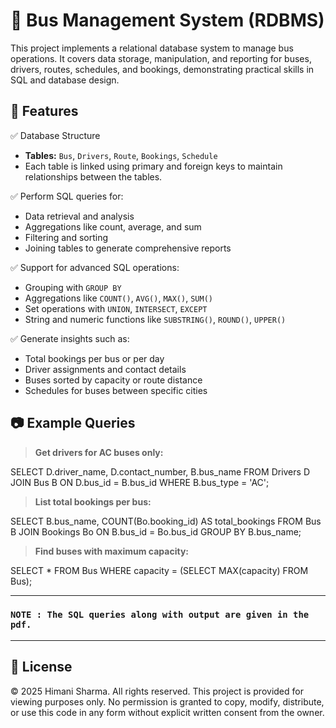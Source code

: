 # 🚌 Bus Management System (RDBMS)

This project implements a relational database system to manage bus operations. It covers data storage, manipulation, and reporting for buses, drivers, routes, schedules, and bookings, demonstrating practical skills in SQL and database design.

## 📌 Features

✅ Database Structure

- **Tables:** `Bus`, `Drivers`, `Route`, `Bookings`, `Schedule`
- Each table is linked using primary and foreign keys to maintain relationships between the tables.

✅ Perform SQL queries for:
- Data retrieval and analysis
- Aggregations like count, average, and sum
- Filtering and sorting
- Joining tables to generate comprehensive reports

✅ Support for advanced SQL operations:
- Grouping with `GROUP BY`
- Aggregations like `COUNT()`, `AVG()`, `MAX()`, `SUM()`
- Set operations with `UNION`, `INTERSECT`, `EXCEPT`
- String and numeric functions like `SUBSTRING()`, `ROUND()`, `UPPER()`

✅ Generate insights such as:
- Total bookings per bus or per day
- Driver assignments and contact details
- Buses sorted by capacity or route distance
- Schedules for buses between specific cities

## 📷 Example Queries

> **Get drivers for AC buses only:**
> 
SELECT D.driver_name, D.contact_number, B.bus_name
FROM Drivers D
JOIN Bus B ON D.bus_id = B.bus_id
WHERE B.bus_type = 'AC';


>**List total bookings per bus:**
>
SELECT B.bus_name, COUNT(Bo.booking_id) AS total_bookings
FROM Bus B
JOIN Bookings Bo ON B.bus_id = Bo.bus_id
GROUP BY B.bus_name;
>
>
> **Find buses with maximum capacity:**
>
SELECT * FROM Bus
WHERE capacity = (SELECT MAX(capacity) FROM Bus);

----
### `NOTE : The SQL queries along with output are given in the pdf.`
-----
## 📜 License
© 2025 Himani Sharma. All rights reserved.
This project is provided for viewing purposes only. No permission is granted to copy, modify, distribute, or use this code in any form without explicit written consent from the owner.
